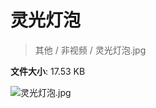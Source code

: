 # 灵光灯泡

> 其他 / 非视频 / 灵光灯泡.jpg

**文件大小**: 17.53 KB

<img src="https://file.hsyhx.top/video/其他/非视频/灵光灯泡.jpg"  alt="灵光灯泡.jpg" />